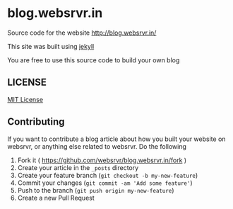 blog.websrvr.in
===============

Source code for the website http://blog.websrvr.in/

This site was built using [jekyll](http://jekyllrb.com/)

You are free to use this source code to build your own blog

## LICENSE
[MIT License](LICENSE.txt)

## Contributing

If you want to contribute a blog article about how you built
your website on websrvr, or anything else related to websrvr.
Do the following

1. Fork it ( https://github.com/websrvr/blog.websrvr.in/fork )
2. Create your article in the `_posts` directory
2. Create your feature branch (`git checkout -b my-new-feature`)
3. Commit your changes (`git commit -am 'Add some feature'`)
4. Push to the branch (`git push origin my-new-feature`)
5. Create a new Pull Request
